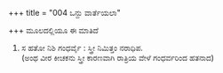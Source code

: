 +++
title = "004 ಒನ್ದು ವಾರ್ತೆಯಲಾ"

+++
ಮೂಲದಲ್ಲಿಯೂ ಈ ಮಾತಿದೆ  
1. ಸ ಹತೋ ನಿಶಿ ಗಂಧರ್ವೈ : ಸ್ತ್ರೀ ನಿಮಿತ್ತಂ ನರಾಧಿಪ.  
(ಅಂಥ ವೀರ ಕೀಚಕನು ಸ್ತ್ರೀ ಕಾರಣವಾಗಿ ರಾತ್ರಿಯ ವೇಳೆ ಗಂಧರ್ವರಿಂದ ಹತನಾದ)